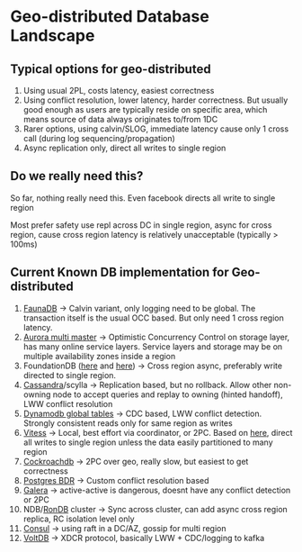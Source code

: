 # Geo-distributed Database Landscape

## Typical options for geo-distributed

1. Using usual 2PL, costs latency, easiest correctness
2. Using conflict resolution, lower latency, harder correctness. But usually good enough as users are typically reside on specific area, which means source of data always originates to/from 1DC
3. Rarer options, using calvin/SLOG, immediate latency cause only 1 cross call (during log sequencing/propagation)
4. Async replication only, direct all writes to single region

## Do we really need this?

So far, nothing really need this. Even facebook directs all write to single region

Most prefer safety use repl across DC in single region, async for cross region, cause cross region latency is relatively unacceptable (typically > 100ms)

## Current Known DB implementation for Geo-distributed

1. [FaunaDB](https://fauna.com/blog/consistency-without-clocks-faunadb-transaction-protocol) -> Calvin variant, only logging need to be global. The transaction itself is the usual OCC based. But only need 1 cross region latency.
2. [Aurora multi master](https://docs.aws.amazon.com/AmazonRDS/latest/AuroraUserGuide/aurora-multi-master.html#aurora-multi-master-application) -> Optimistic Concurrency Control on storage layer, has many online service layers. Service layers and storage may be on multiple availability zones inside a region
3. FoundationDB ([here](https://www.foundationdb.org/files/fdb-paper.pdf) and [here](https://quabase.sei.cmu.edu/mediawiki/index.php/FoundationDB_Data_Replication_Features)) -> Cross region async, preferably write directed to single region.
4. [Cassandra](https://research.cs.cornell.edu/ladis2009/papers/lakshman-ladis2009.pdf)/scylla -> Replication based, but no rollback. Allow other non-owning node to accept queries and replay to owning (hinted handoff), LWW conflict resolution
5. [Dynamodb global tables](https://docs.aws.amazon.com/amazondynamodb/latest/developerguide/globaltables_HowItWorks.html) -> CDC based, LWW conflict detection. Strongly consistent reads only for same region as writes
6. [Vitess](https://vitess.io/docs/reference/features/two-phase-commit/) -> Local, best effort via coordinator, or 2PC. Based on [here](https://vitess.io/docs/overview/scalability-philosophy/#no-active-active-replication), direct all writes to single region unless the data easily partitioned to many region
7. [Cockroachdb](https://www.cockroachlabs.com/docs/cockroachcloud/architecture.html?filters=dedicated) -> 2PC over geo, really slow, but easiest to get correctness
8. [Postgres BDR](https://wiki.postgresql.org/wiki/BDR_Project) -> Custom conflict resolution based
9. [Galera](https://severalnines.com/database-blog/how-use-cluster-cluster-replication-galera-cluster) -> active-active is dangerous, doesnt have any conflict detection or 2PC
10. NDB/[RonDB](https://docs.rondb.com/rondb_global_internal/) cluster -> Sync across cluster, can add async cross region replica, RC isolation level only
11. [Consul](https://learn.hashicorp.com/tutorials/consul/reference-architecture) -> using raft in a DC/AZ, gossip for multi region
12. [VoltDB](https://www.voltdb.com/why-voltdb/activen-xdcr/) -> XDCR protocol, basically LWW + CDC/logging to kafka
